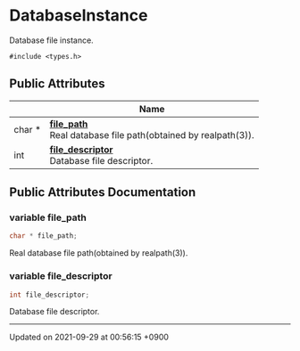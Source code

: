 

# DatabaseInstance



Database file instance. 


`#include <types.h>`

## Public Attributes

|                | Name           |
| -------------- | -------------- |
| char * | **[file_path](/Classes/DatabaseInstance#variable-file_path)** <br>Real database file path(obtained by realpath(3)).  |
| int | **[file_descriptor](/Classes/DatabaseInstance#variable-file_descriptor)** <br>Database file descriptor.  |

## Public Attributes Documentation

### variable file_path

```cpp
char * file_path;
```

Real database file path(obtained by realpath(3)). 

### variable file_descriptor

```cpp
int file_descriptor;
```

Database file descriptor. 

-------------------------------

Updated on 2021-09-29 at 00:56:15 +0900